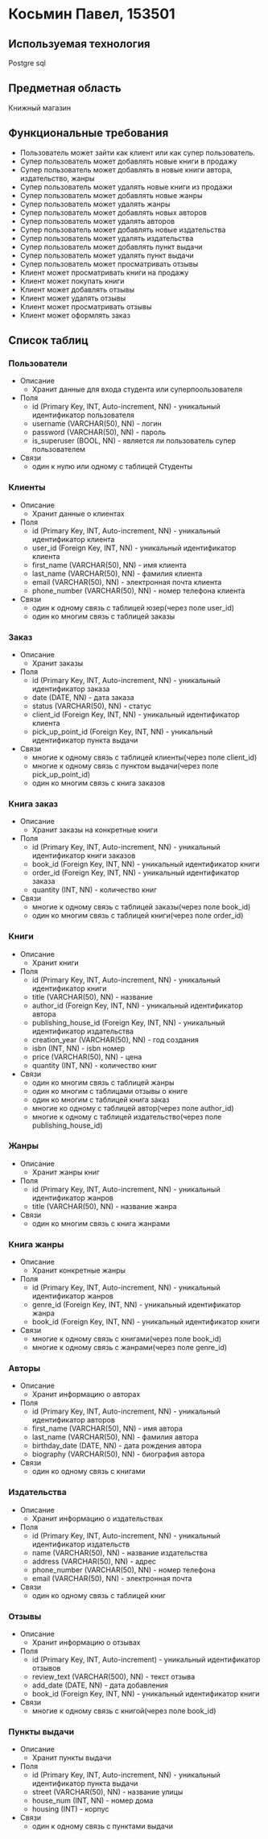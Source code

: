 # Косьмин Павел, 153501
## Используемая технология
Postgre sql
## Предметная область 
Книжный магазин
## Функциональные требования
* Пользователь может зайти как клиент или как супер пользователь.
* Супер пользователь может добавлять новые книги в продажу
* Супер пользователь может добавлять в новые книги автора, издательство, жанры
* Супер пользователь может удалять новые книги из продажи
* Супер пользователь может добавлять новые жанры
* Супер пользователь может удалять жанры
* Супер пользователь может добавлять новых авторов
* Супер пользователь может удалять авторов
* Супер пользователь может добавлять новые издательства
* Супер пользователь может удалять издательства
* Супер пользователь может добавлять пункт выдачи
* Супер пользователь может удалять пункт выдачи
* Супер пользователь может просматривать отзывы
* Клиент может просматривать книги на продажу
* Клиент может покупать книги
* Клиент может добавлять отзывы
* Клиент может удалять отзывы
* Клиент может просматривать отзывы
* Клиент может оформлять заказ
## Список таблиц
### Пользователи
* Описание
  + Хранит данные для входа студента или суперпоользователя
* Поля
  + id (Primary Key, INT, Auto-increment, NN) - уникальный идентификатор пользователя
  + username (VARCHAR(50), NN) - логин
  + password (VARCHAR(50), NN) - пароль
  + is_superuser (BOOL, NN) - является ли пользователь супер пользователем
* Связи
  + один к нулю или одному с таблицей Студенты
### Клиенты
* Описание
  + Хранит данные о клиентах
* Поля
  + id (Primary Key, INT, Auto-increment, NN) - уникальный идентификатор клиента
  + user_id (Foreign Key, INT, NN) - уникальный идентификатор клиента
  + first_name (VARCHAR(50), NN) - имя клиента
  + last_name (VARCHAR(50), NN) - фамилия клиента
  + email (VARCHAR(50), NN) - электронная почта клиента
  + phone_number (VARCHAR(50), NN) - номер телефона клиента
* Связи
  + один к одному связь с таблицей юзер(через поле user_id)
  + один ко многим связь с таблицей заказы
### Заказ
* Описание
  + Хранит заказы
* Поля
  + id (Primary Key, INT, Auto-increment, NN) - уникальный идентификатор заказа
  + date (DATE, NN) - дата заказа
  + status (VARCHAR(50), NN) - статус
  + client_id (Foreign Key, INT, NN) - уникальный идентификатор клиента
  + pick_up_point_id (Foreign Key, INT, NN) - уникальный идентификатор пункта выдачи
* Связи
  + многие к одному связь с таблицей клиенты(через поле client_id)
  + многие к одному связь с пунктом выдачи(через поле pick_up_point_id)
  + один ко многим связь с книга заказов
### Книга заказ
* Описание
  + Хранит заказы на конкретные книги
* Поля
  + id (Primary Key, INT, Auto-increment, NN) - уникальный идентификатор книги заказов
  + book_id (Foreign Key, INT, NN) - уникальный идентификатор книги
  + order_id (Foreign Key, INT, NN) - уникальный идентификатор заказа
  + quantity (INT, NN) - количество книг
* Связи
  + многие к одному связь с таблицей заказы(через поле book_id)
  + один ко многим связь с таблицей книги(через поле order_id)
### Книги
* Описание
  + Хранит книги
* Поля
  + id (Primary Key, INT, Auto-increment, NN) - уникальный идентификатор книги
  + title (VARCHAR(50), NN) - название
  + author_id (Foreign Key, INT, NN) - уникальный идентификатор автора
  + publishing_house_id (Foreign Key, INT, NN) - уникальный идентификатор издательства
  + creation_year (VARCHAR(50), NN) - год создания
  + isbn (INT, NN) - isbn номер
  + price (VARCHAR(50), NN) - цена
  + quantity (INT, NN) - количество книг
* Связи
  + один ко многим связь с таблицей жанры
  + один ко многим с таблицами отзывы о книге
  + один ко многим с таблицей книга заказ
  + многие ко одному с таблицей автор(через поле author_id)
  + многие к одному с таблицей издательство(через поле publishing_house_id)
### Жанры
* Описание
  + Хранит жанры книг
* Поля
  + id (Primary Key, INT, Auto-increment, NN) - уникальный идентификатор жанров
  + title (VARCHAR(50), NN) - название жанра
* Связи
  + один ко многим связь с книга жанрами
### Книга жанры
* Описание
  + Хранит конкретные жанры
* Поля
  + id (Primary Key, INT, Auto-increment, NN) - уникальный идентификатор жанров
  + genre_id (Foreign Key, INT, NN) - уникальный идентификатор жанра
  + book_id (Foreign Key, INT, NN) - уникальный идентификатор книги
* Связи
  + многие к одному связь с книгами(через поле book_id)
  + многие к одному связь с жанрами(через поле genre_id)
### Авторы
* Описание
  + Хранит информацию о авторах
* Поля
  + id (Primary Key, INT, Auto-increment, NN) - уникальный идентификатор авторов
  + first_name (VARCHAR(50), NN) - имя автора
  + last_name (VARCHAR(50), NN) - фамилия автора
  + birthday_date (DATE, NN) - дата рождения автора
  + biography (VARCHAR(50), NN) - биография автора
* Связи
  + один ко одному связь с книгами
### Издательства
* Описание
  + Хранит информацию о издательствах
* Поля
  + id (Primary Key, INT, Auto-increment, NN) - уникальный идентификатор издательств
  + name (VARCHAR(50), NN) - название издательства
  + address (VARCHAR(50), NN) - адрес
  + phone_number (VARCHAR(50), NN) - номер телефона
  + email (VARCHAR(50), NN) - электронная почта
* Связи
  + один ко одному связь с таблицей книг
### Отзывы
* Описание
  + Хранит информацию о отзывах
* Поля
  + id (Primary Key, INT, Auto-increment) - уникальный идентификатор отзывов
  + review_text (VARCHAR(500), NN) - текст отзыва
  + add_date (DATE, NN) - дата добавления
  + book_id (Foreign Key, INT, NN) - уникальный идентификатор книги
* Связи
  + многие к одному связь с книгой(через поле book_id)
### Пункты выдачи
* Описание
  + Хранит пункты выдачи
* Поля
  + id (Primary Key, INT, Auto-increment, NN) - уникальный идентификатор пункта выдачи
  + street (VARCHAR(50), NN) - название улицы
  + house_num (INT, NN) - номер дома
  + housing (INT) - корпус
* Связи
  + один к одному связь с пунктами выдачи